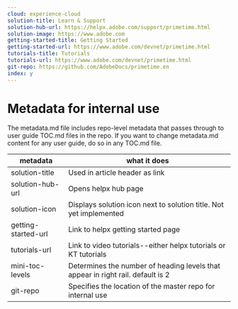 ```yaml
---
cloud: experience-cloud
solution-title: Learn & Support
solution-hub-url: https://helpx.adobe.com/support/primetime.html
solution-image: https://www.adobe.com
getting-started-title: Getting Started
getting-started-url: https://www.adobe.com/devnet/primetime.html
tutorials-title: Tutorials
tutorials-url: https://www.adobe.com/devnet/primetime.html
git-repo: https://github.com/AdobeDocs/primetime.en
index: y
---
```


# Metadata for internal use

The metadata.md file includes repo-level metadata that passes through to user guide TOC.md files in the repo. If you want to change metadata.md content for any user guide, do so in any TOC.md file.

| metadata | what it does |
|--- |--- |
| solution-title | Used in article header as link |
| solution-hub-url | Opens helpx hub page |
| solution-icon | Displays solution icon next to solution title. Not yet implemented |
| getting-started-url | Link to helpx getting started page |
| tutorials-url | Link to video tutorials--either helpx tutorials or KT tutorials |
| mini-toc-levels | Determines the number of heading levels that appear in right rail. default is 2 |
| git-repo | Specifies the location of the master repo for internal use |
